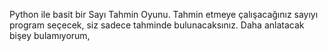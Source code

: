 Python ile basit bir Sayı Tahmin Oyunu.
Tahmin etmeye çalışacağınız sayıyı program seçecek,
siz sadece tahminde bulunacaksınız.
Daha anlatacak bişey bulamıyorum, 
